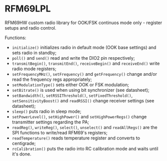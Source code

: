# RFM69LPL
RFM69HW custom radio library for OOK/FSK continuos mode only - register setups and radio control. 

Functions: 
- `initialize()` initializes radio in default mode (OOK base settings) and sets radio in standby;
- `poll()` and `send()` read and write the DIO2 pin respectively;
- `transmitBegin()`, `transmitEnd()`, `receiveBegin()` and `receiveEnd()` write radio mode registers;
- `setFrequencyMHz()`, `setFrequency()` and `getFrequency()` change and/or read the frequency regs appropriately;
- `setModulationType()` sets either OOK or FSK modulation;
- `setBitrate()` is used when using bit synchronizer (see datasheet);
- `setBandwidth()`, `setRSSIThreshold()`, `setFixedThreshold()`, `setSensitivityBoost()` and `readRSSI()` change receiver settings (see datasheet);
- `sleep()` puts radio in sleep mode;
- `setPowerLevel()`, `setHighPower()` and `setHighPowerRegs()` change transmitter settings regarding the PA;
- `readReg()`, `writeReg()`, `select()`, `unselect()` and `readAllRegs()` are the SPI functions to write/read RFM69's registers;
- `readTemperature()` reads temperature register and converts to centigrade;
- `rcCalibration()` puts the radio into RC calibration mode and waits until it's done.
